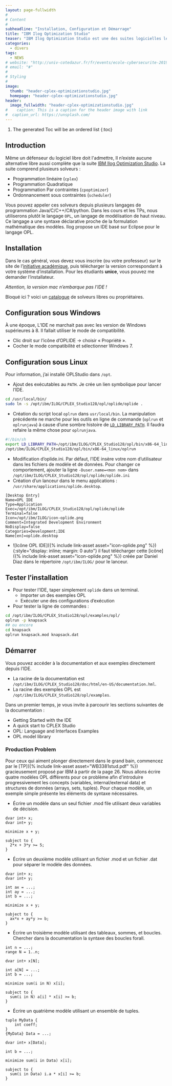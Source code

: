 ```yaml
---
layout: page-fullwidth
#
# Content
#
subheadline: "Installation, Configuration et Démarrage"
title: "IBM Ilog Optimization Studio"
teaser: "IBM Ilog Optimization Studio est une des suites logicielles les plus complètes pour la programmation linéaire, quadratique, et par contraintes. Elle est fréquemment utilisée dans l'industrie."
categories:
  - divers
tags:
  - NEWS
# website: "http://univ-cotedazur.fr/fr/events/ecole-cybersecurite-2019"
# email: "#"
#
# Styling
#
image:
  thumb: "header-cplex-optimizationstudio.jpg"
  homepage: "header-cplex-optimizationstudio.jpg"
header:
  image_fullwidth: "header-cplex-optimizationstudio.jpg"
#    caption: This is a caption for the header image with link
#  caption_url: https://unsplash.com/
---
```


1. The generated Toc will be an ordered list
{:toc}

## Introduction

Même un défenseur du logiciel libre doit l'admettre, Il n&rsquo;existe aucune alternative libre aussi complète que la suite [IBM Ilog Optimization Studio](http://www-03.ibm.com/software/products/us/en/ibmilogcpleoptistud/). La suite comprend plusieurs solveurs :

- Programmation linéaire (`cplex`)
- Programmation Quadratique
- Programmation Par contraintes (`cpoptimizer`)
- Ordonnancement sous contraintes (`scheduler`)

Vous pouvez appeler ces solveurs depuis plusieurs langages de programmation Java/C/C++/C#/python. Dans les cours et les TPs, nous utiliserons plutôt le langage `OPL`, un langage de modélisation de haut niveau. Ce langage a une syntaxe déclarative proche de la formulation mathématique des modèles. Ilog propose un IDE basé sur Eclipse pour le langage OPL.

## Installation

Dans le cas général, vous devez vous inscrire (ou votre professeur) sur le site de l&rsquo;[initiative académique](http://www.ibm.com/academicinitiative/), puis télécharger la version correspondant à votre système d&rsquo;installation. Pour les étudiants **unice**, vous pouvez me demander l&rsquo;installateur.

*Attention, la version mac n&rsquo;embarque pas l&rsquo;IDE !*

Bloqué ici ? voici un [catalogue](http://openjvm.jvmhost.net/CPSolvers/) de solveurs libres ou propriétaires.



## Configuration sous Windows

À une époque, L&rsquo;IDE ne marchait pas avec les version de Windows supérieures à 8. Il fallait utiliser le mode de compatibilité.

- Clic droit sur l&rsquo;icône d&rsquo;OPLIDE -> choisir &laquo;&nbsp;Propriété&nbsp;&raquo;.
- Cocher le mode compatibilité et sélectionner Windows 7.



## Configuration sous Linux

Pour information, j&rsquo;ai installé OPLStudio dans `/opt`.

- Ajout des exécutables au `PATH`.
Je crée un lien symbolique pour lancer l&rsquo;IDE.
```sh
cd /usr/local/bin/
sudo ln -s /opt/ibm/ILOG/CPLEX_Studio128/opl/oplide/oplide .
```
- Création du script local `oplrun` dans `usr/local/bin`.
La manipulation précédente ne marche pour les outils en ligne de commande (`oplrun` et `oplrunjava`) à cause d&rsquo;une sombre histoire de [`LD_LIBRARY_PATH`](http://users.skynet.be/Yves.Delhaye/unix/Cours/Notes/node93.html). Il faudra refaire la même chose pour `oplrunjava`.
```sh
#!/bin/sh
export LD_LIBRARY_PATH=/opt/ibm/ILOG/CPLEX_Studio128/opl/bin/x86-64_linux:$LIBRARY_PATH_LD
/opt/ibm/ILOG/CPLEX_Studio128/opl/bin/x86-64_linux/oplrun
```
- Modification d&rsquo;oplide.ini.
Par défaut, l&rsquo;IDE insère votre nom d&rsquo;utilisateur dans les fichiers de modèle et de données. Pour changer ce comportement, ajouter la ligne `-Duser.name=<mon nom>` dans `/opt/ibm/ILOG/CPLEX_Studio128/opl/oplide/oplide.ini`
- Création d&rsquo;un lanceur dans le menu applications : `/usr/share/applications/oplide.desktop`.
```
[Desktop Entry]
Name=OPL IDE
Type=Application
Exec=/opt/ibm/ILOG/CPLEX_Studio128/opl/oplide/oplide
Terminal=false
Icon=/opt/ibm/ILOG/icon-oplide.png
Comment=Integrated Development Environment
NoDisplay=false
Categories=Development;IDE
Name[en]=oplide.desktop
```
- ![Icône OPL IDE]({% include link-asset asset="icon-oplide.png" %}){:style="display: inline; margin: 0 auto"} il faut télécharger cette [icône]({% include link-asset asset="icon-oplide.png" %}) créée par Daniel Diaz dans le répertoire `/opt/ibm/ILOG/` pour le lanceur.

## Tester l&rsquo;installation

-   Pour tester l&rsquo;IDE, taper simplement `oplide` dans un terminal.
    -   Importer un des exemples OPL
    -   Exécuter une des configurations d&rsquo;exécution
-   Pour tester la ligne de commandes :
```sh
cd /opt/ibm/ILOG/CPLEX_Studio128/opl/examples/opl/
oplrun -p knapsack
## ou encore
cd knapsack
oplrun knapsack.mod knapsack.dat
```


## Démarrer

Vous pouvez accéder à la documentation et aux exemples directement depuis l&rsquo;IDE.
- La racine de la documentation est `/opt/ibm/ILOG/CPLEX_Studio128/doc/html/en-US/documentation.hml`.
- La racine des exemples OPL est `/opt/ibm/ILOG/CPLEX_Studio128/opl/examples`.

Dans un premier temps, je vous invite à parcourir les sections suivantes de la documentation :

-   Getting Started with the IDE
-   A quick start to CPLEX Studio
-   OPL: Language and Interfaces Examples
-   OPL model library

### Production Problem
Pour ceux qui aiment plonger directement dans le grand bain, commencez par le [TP]({% include link-asset asset="WB3381stud.pdf" %}) gracieusement proposé par IBM à partir de la page 26.
Nous allons écrire quatre modèles OPL différents pour ce problème afin d'introduire progressivement les concepts (variables, internal/external data) et structures de données (arrays, sets, tuples).
Pour chaque modèle, un exemple simple présente les éléments de syntaxe nécessaires.

* Écrire un modèle dans un seul fichier .mod file utilisant deux variables de décision.

```
dvar int+ x;
dvar int+ y;

minimize x + y;

subject to {
  2*x + 3*y >= 5;
}
```

* Écrire un deuxième modèle utilisant un fichier .mod et un fichier .dat pour séparer le modèle des données.

```
dvar int+ x;
dvar int+ y;

int ax = ...;
int ay = ...;
int b = ...;

minimize x + y;

subject to {
  ax*x + ay*y >= b;
}
```
* Écrire un troisième modèle utilisant des tableaux, sommes, et boucles.
Chercher dans la documentation la syntaxe des boucles forall.

```
int n = ...;
range N = 1..n;

dvar int+ x[N];

int a[N] = ...;
int b = ...;

minimize sum(i in N) x[i];

subject to {
  sum(i in N) a[i] * x[i] >= b;
}
```

* Écrire un quatrième modèle utilisant un ensemble de tuples.

```
tuple MyData {
    int coeff;
}
{MyData} Data = ...;

dvar int+ x[Data];

int b = ...;

minimize sum(i in Data) x[i];

subject to {
  sum(i in Data) i.a * x[i] >= b;
}
```
